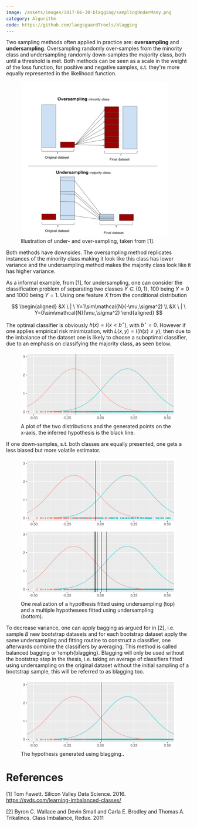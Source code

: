 ```yaml
---
image: /assets/images/2017-06-30-blagging/samplingUnderMany.png
category: Algorithm
code: https://github.com/laegsgaardTroels/blagging
---
```


Two sampling methods often applied in practice are: **oversampling** and **undersampling**. <!--more--> Oversampling randomly over-samples from the minority class and undersampling randomly down-samples the majority class, both until a threshold is met. Both methods can be seen as a scale in the weight of the loss function, for positive and negative samples, s.t. they're more equally represented in the likelihood function.

<figure>
    <img src="/assets/images/2017-06-30-blagging/ImbalancedClasses_fig5.png" width="400" height="auto">
    <figcaption>Illustration of under- and over-sampling, taken from [1].</figcaption>
</figure>

Both methods have downsides. The oversampling method replicates instances of the minority class making it look like this class has lower variance and the undersampling method makes the majority class look like it has higher variance.

As a informal example, from [1], for undersampling, one can consider the classification problem of separating two classes $Y\in\{0,1\}$, 100 being $Y=0$ and 1000 being $Y=1$. Using one feature $X$ from the conditional distribution

$$
\begin{aligned}
	&X \ | \ Y=1\sim\mathcal{N}(-\mu,\sigma^2) \\
	&X \ | \ Y=0\sim\mathcal{N}(\mu,\sigma^2)
\end{aligned}
$$

The optimal classifier is obviously $h(x)=I(x<b^\star)$, with $b^\star=0$. However if one applies empirical risk minimization, with $L(x,y)=I(h(x)\neq y)$, then due to the imbalance of the dataset one is likely to choose a suboptimal classifier, due to an emphasis on classifying the majority class, as seen below.


<figure>
    <img src="/assets/images/2017-06-30-blagging/samplingUndersampled.png">
    <figcaption>A plot of the two distributions and the generated points on the x-axis, the inferred hypothesis is the black line.</figcaption>
</figure> 

If one down-samples, s.t. both classes are equally presented, one gets a less biased but more volatile estimator.

<figure>
   <img src="/assets/images/2017-06-30-blagging/samplingUnder1.png">
   <img src="/assets/images/2017-06-30-blagging/samplingUnderMany.png">
   <figcaption>One realization of a hypothesis fitted using undersampling (top) and a multiple hypothesees fitted using undersampling (bottom).</figcaption>
</figure>

To decrease variance, one can apply bagging as argued for in [2], i.e. sample $B$ new bootstrap datasets and for each bootstrap dataset apply the same undersampling and fitting routine to construct a classifier, one afterwards combine the classifiers by averaging. This method is called balanced bagging or \emph{blagging}. Blagging will only be used without the bootstrap step in the thesis, i.e. taking an average of classifiers fitted using undersampling on the original dataset without the initial sampling of a bootstrap sample, this will be referred to as blagging too.

<figure>
    <img src="/assets/images/2017-06-30-blagging/samplingUnderBag.png" style="align: left;">
    <figcaption>The hypothesis generated using blagging..</figcaption>
</figure>

# References

[1] Tom Fawett. Silicon Valley Data Science. 2016. https://svds.com/learning-imbalanced-classes/

[2] Byron C. Wallace and Devin Small and Carla E. Brodley and Thomas A. Trikalinos. Class Imbalance, Redux. 2011
